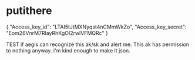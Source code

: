 # putithere

{
    "Access_key_id": "LTAI5tJtMXNyqst4nCMmWkZo",
    "Access_key_secret": "Eom26VnrM7RlayRhKgOI2rwlVFMQRc"
}

TEST if aegis can recognize this ak/sk and alert me. This ak has permission to nothing anyway. i'm kind enough to make it json.
